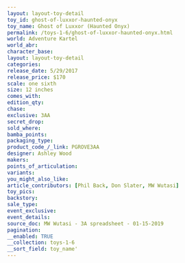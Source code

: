 ```yaml
---
layout: layout-toy-detail 
toy_id: ghost-of-luxxor-haunted-onyx
toy_name: Ghost of Luxxor (Haunted Onyx)
permalink: /toys-1-6/ghost-of-luxxor-haunted-onyx.html
world: Adventure Kartel
world_abr: 
character_base: 
layout: layout-toy-detail
categories: 
release_date: 5/29/2017
release_price: $170 
scale: one sixth
size: 12 inches
comes_with: 
edition_qty: 
chase: 
exclusive: 3AA
secret_drop: 
sold_where: 
bamba_points: 
packaging_type: 
product_code_/_link: PGROVE3AA
designer: Ashley Wood
makers: 
points_of_articulation: 
variants: 
you_might_also_like: 
article_contributors: [Phil Back, Don Slater, MW Wutasi]
toy_pics: 
backstory: 
sale_type: 
event_exclusive: 
event_details: 
source_doc: MW Wutasi - 3A spreadsheet - 01-15-2019
pagination: 
__enabled: TRUE
__collection: toys-1-6
__sort_field: toy_name'
---
```

